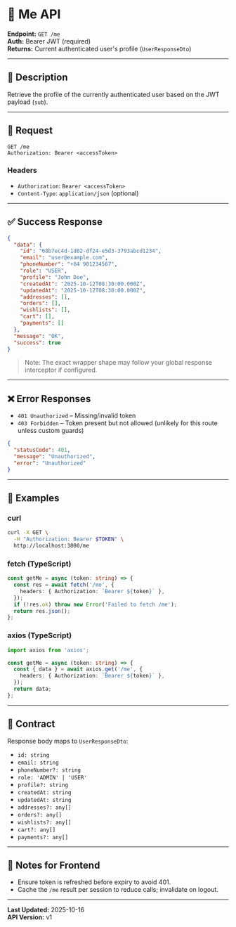 # 🔐 Me API

**Endpoint:** `GET /me`  
**Auth:** Bearer JWT (required)  
**Returns:** Current authenticated user's profile (`UserResponseDto`)

---

## 📄 Description
Retrieve the profile of the currently authenticated user based on the JWT payload (`sub`).

---

## 🧭 Request
```http
GET /me
Authorization: Bearer <accessToken>
```

### Headers
- `Authorization`: `Bearer <accessToken>`
- `Content-Type`: `application/json` (optional)

---

## ✅ Success Response
```json
{
  "data": {
    "id": "68b7ec4d-1d02-df24-e5d3-3793abcd1234",
    "email": "user@example.com",
    "phoneNumber": "+84 901234567",
    "role": "USER",
    "profile": "John Doe",
    "createdAt": "2025-10-12T08:30:00.000Z",
    "updatedAt": "2025-10-12T08:30:00.000Z",
    "addresses": [],
    "orders": [],
    "wishlists": [],
    "cart": [],
    "payments": []
  },
  "message": "OK",
  "success": true
}
```

> Note: The exact wrapper shape may follow your global response interceptor if configured.

---

## ❌ Error Responses
- `401 Unauthorized` – Missing/invalid token
- `403 Forbidden` – Token present but not allowed (unlikely for this route unless custom guards)

```json
{
  "statusCode": 401,
  "message": "Unauthorized",
  "error": "Unauthorized"
}
```

---

## 🧪 Examples

### curl
```bash
curl -X GET \
  -H "Authorization: Bearer $TOKEN" \
  http://localhost:3000/me
```

### fetch (TypeScript)
```typescript
const getMe = async (token: string) => {
  const res = await fetch('/me', {
    headers: { Authorization: `Bearer ${token}` },
  });
  if (!res.ok) throw new Error('Failed to fetch /me');
  return res.json();
};
```

### axios (TypeScript)
```typescript
import axios from 'axios';

const getMe = async (token: string) => {
  const { data } = await axios.get('/me', {
    headers: { Authorization: `Bearer ${token}` },
  });
  return data;
};
```

---

## 🧱 Contract
Response body maps to `UserResponseDto`:
- `id: string`
- `email: string`
- `phoneNumber?: string`
- `role: 'ADMIN' | 'USER'`
- `profile?: string`
- `createdAt: string`
- `updatedAt: string`
- `addresses?: any[]`
- `orders?: any[]`
- `wishlists?: any[]`
- `cart?: any[]`
- `payments?: any[]`

---

## 🔎 Notes for Frontend
- Ensure token is refreshed before expiry to avoid 401.
- Cache the `/me` result per session to reduce calls; invalidate on logout.

---

**Last Updated:** 2025-10-16  
**API Version:** v1

